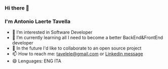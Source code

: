 ### Hi there 👋
### I'm Antonio Laerte Tavella

- 👀 I’m interested in Software Developer
- 🌱 I’m currently learning all I need to become a better BackEnd&FrontEnd developer 
- 👯 In the future I'd like to collaborate to an open source project
- 📫 How to reach me: tavelele@gmail.com or <a href="https://it.linkedin.com/in/antonio-laerte-tavella-68181a33" target="_blank" >Linkedin message</a>
- 😄 Lenguages: ENG ITA

<!---
tavelele/tavelele is a ✨ special ✨ repository because its `README.md` (this file) appears on your GitHub profile.
You can click the Preview link to take a look at your changes.
--->
